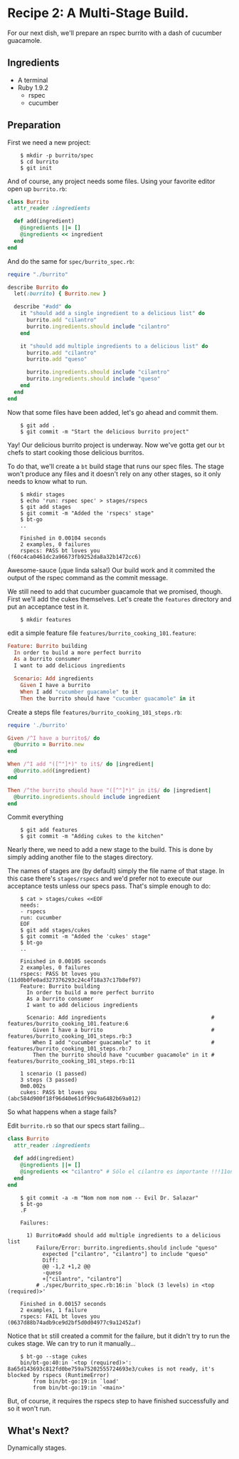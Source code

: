 # Recipe 2: A Multi-Stage Build. 

For our next dish, we'll prepare an rspec burrito with a dash of cucumber guacamole. 

## Ingredients

  * A terminal
  * Ruby 1.9.2
    * rspec
    * cucumber

## Preparation

First we need a new project:

        $ mkdir -p burrito/spec 
        $ cd burrito 
        $ git init

And of course, any project needs some files. Using your favorite editor open up `burrito.rb`:

```ruby
class Burrito 
  attr_reader :ingredients

  def add(ingredient)
    @ingredients ||= []
    @ingredients << ingredient
  end
end
```

And do the same for `spec/burrito_spec.rb`:

```ruby
require "./burrito"

describe Burrito do
  let(:burrito) { Burrito.new }

  describe "#add" do
    it "should add a single ingredient to a delicious list" do
      burrito.add "cilantro"
      burrito.ingredients.should include "cilantro"
    end

    it "should add multiple ingredients to a delicious list" do
      burrito.add "cilantro"
      burrito.add "queso"

      burrito.ingredients.should include "cilantro"
      burrito.ingredients.should include "queso"
    end
  end
end
```

Now that some files have been added, let's go ahead and commit them.

        $ git add .
        $ git commit -m "Start the delicious burrito project"

Yay! Our delicious burrito project is underway. Now we've gotta get our `bt` chefs to start cooking those delicious burritos.

To do that, we'll create a `bt` build stage that runs our spec files. The stage won't produce any files and it doesn't rely on any other stages, so it only needs to know what to run.

        $ mkdir stages
        $ echo 'run: rspec spec' > stages/rspecs
        $ git add stages
        $ git commit -m "Added the 'rspecs' stage"
        $ bt-go
        ..

        Finished in 0.00104 seconds
        2 examples, 0 failures
        rspecs: PASS bt loves you (f60c4ca0461dc2a96673fb9252da8a32b1472cc6)

Awesome-sauce (¡que linda salsa!) Our build work and it commited the output of the rspec command as the commit message.

We still need to add that cucumber guacamole that we promised, though. First we'll add the cukes themselves. Let's create the `features` directory and put an acceptance test in it.

        $ mkdir features

edit a simple feature file `features/burrito_cooking_101.feature`:

```ruby
Feature: Burrito building
  In order to build a more perfect burrito
  As a burrito consumer
  I want to add delicious ingredients

  Scenario: Add ingredients
    Given I have a burrito
    When I add "cucumber guacamole" to it
    Then the burrito should have "cucumber guacamole" in it
```

Create a steps file `features/burrito_cooking_101_steps.rb`:

```ruby
require './burrito'

Given /^I have a burrito$/ do
  @burrito = Burrito.new
end

When /^I add "([^"]*)" to it$/ do |ingredient|
  @burrito.add(ingredient)
end

Then /^the burrito should have "([^"]*)" in it$/ do |ingredient|
  @burrito.ingredients.should include ingredient
end
```

Commit everything

        $ git add features
        $ git commit -m "Adding cukes to the kitchen"

Nearly there, we need to add a new stage to the build. This is done by simply adding another file to the stages directory. 

 The names of stages are (by default) simply the file name of that stage. In this case there's `stages/rspecs` and we'd prefer not to execute our acceptance tests unless our specs pass. That's simple enough to do:

        $ cat > stages/cukes <<EOF
        needs: 
        - rspecs
        run: cucumber
        EOF
        $ git add stages/cukes
        $ git commit -m "Added the 'cukes' stage"
        $ bt-go
        ..

        Finished in 0.00105 seconds
        2 examples, 0 failures
        rspecs: PASS bt loves you (11d0b0fe0ad327376293c24c4f18a37c17b8ef97)
        Feature: Burrito building
          In order to build a more perfect burrito
          As a burrito consumer
          I want to add delicious ingredients

          Scenario: Add ingredients                                 # features/burrito_cooking_101.feature:6
            Given I have a burrito                                  # features/burrito_cooking_101_steps.rb:3
            When I add "cucumber guacamole" to it                   # features/burrito_cooking_101_steps.rb:7
            Then the burrito should have "cucumber guacamole" in it # features/burrito_cooking_101_steps.rb:11

        1 scenario (1 passed)
        3 steps (3 passed)
        0m0.002s
        cukes: PASS bt loves you (abc584d900f18f96d40e61df99c9a6482b69a012)

So what happens when a stage fails?

Edit `burrito.rb` so that our specs start failing...

```ruby
class Burrito 
  attr_reader :ingredients

  def add(ingredient)
    @ingredients ||= []
    @ingredients << "cilantro" # Sólo el cilantro es importante !!!11one 
  end
end
```

        $ git commit -a -m "Nom nom nom nom -- Evil Dr. Salazar"
        $ bt-go
        .F

        Failures:

          1) Burrito#add should add multiple ingredients to a delicious list
             Failure/Error: burrito.ingredients.should include "queso"
               expected ["cilantro", "cilantro"] to include "queso"
               Diff:
               @@ -1,2 +1,2 @@
               -queso
               +["cilantro", "cilantro"]
             # ./spec/burrito_spec.rb:16:in `block (3 levels) in <top (required)>'

        Finished in 0.00157 seconds
        2 examples, 1 failure
        rspecs: FAIL bt loves you (0637d88b74adb9ce9d2bf5d0d04977c9a12452af)

Notice that `bt` still created a commit for the failure, but it didn't try to run the cukes stage. We can try to run it manually...

        $ bt-go --stage cukes
        bin/bt-go:40:in `<top (required)>': 8a65d143693c812fd0be759a75202555724693e3/cukes is not ready, it's blocked by rspecs (RuntimeError)
            from bin/bt-go:19:in `load'
            from bin/bt-go:19:in `<main>'

But, of course, it requires the rspecs step to have finished successfully and so it won't run.

## What's Next?

Dynamically stages.
